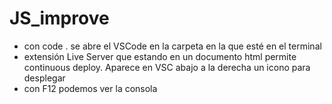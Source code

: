 # JS_improve

- con code . se abre el VSCode en la carpeta en la que esté en el terminal
- extensión Live Server que estando en un documento html permite continuous deploy. Aparece en VSC abajo a la derecha un icono para desplegar
- con F12 podemos ver la consola